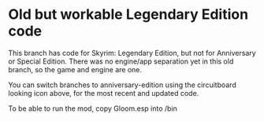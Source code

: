 # Old but workable Legendary Edition code

This branch has code for Skyrim: Legendary Edition, but not for Anniversary or Special Edition. There was no engine/app separation yet in this old branch, so the game and engine are one.

You can switch branches to anniversary-edition using the circuitboard looking icon above, for the most recent and updated code.

To be able to run the mod, copy Gloom.esp into /bin

